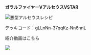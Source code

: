 __ガラルファイヤーVアルセウスVSTAR__

![悪型アルセウスレシピ](https://i.imgur.com/2B2JS5S.png)

デッキコード：gLLnNn-37qqKz-Nn6nnL

紹介動画はこちら

[![](https://img.youtube.com/vi/lO7aUGpuZmY/0.jpg)](https://www.youtube.com/watch?v=lO7aUGpuZmY)
